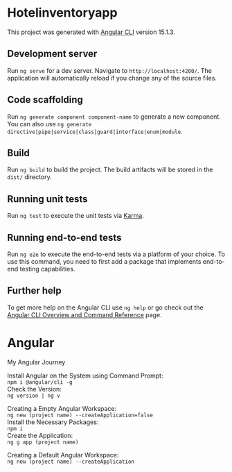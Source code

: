 # Hotelinventoryapp

This project was generated with [Angular CLI](https://github.com/angular/angular-cli) version 15.1.3.

## Development server

Run `ng serve` for a dev server. Navigate to `http://localhost:4200/`. The application will automatically reload if you change any of the source files.

## Code scaffolding

Run `ng generate component component-name` to generate a new component. You can also use `ng generate directive|pipe|service|class|guard|interface|enum|module`.

## Build

Run `ng build` to build the project. The build artifacts will be stored in the `dist/` directory.

## Running unit tests

Run `ng test` to execute the unit tests via [Karma](https://karma-runner.github.io).

## Running end-to-end tests

Run `ng e2e` to execute the end-to-end tests via a platform of your choice. To use this command, you need to first add a package that implements end-to-end testing capabilities.

## Further help

To get more help on the Angular CLI use `ng help` or go check out the [Angular CLI Overview and Command Reference](https://angular.io/cli) page.

# Angular
 My Angular Journey  

Install Angular on the System using Command Prompt:  
`npm i @angular/cli -g`  
Check the Version:  
`ng version | ng v`  

Creating a Empty Angular Workspace:    
`ng new (project name) --createApplication=false`  
Install the Necessary Packages:  
`npm i`  
Create the Application:  
`ng g app (project name)`    

Creating a Default Angular Workspace:  
`ng new (project name) --createApplication`  

